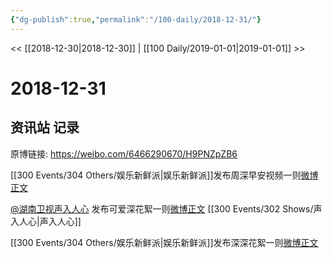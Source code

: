 ```yaml
---
{"dg-publish":true,"permalink":"/100-daily/2018-12-31/"}
---
```



<< [[2018-12-30\|2018-12-30]] | [[100 Daily/2019-01-01\|2019-01-01]] >>

# 2018-12-31

## 资讯站 记录

原博链接: https://weibo.com/6466290670/H9PNZpZB6

[[300 Events/304 Others/娱乐新鲜派\|娱乐新鲜派]]发布周深早安视频一则[微博正文](https://weibo.com/detail/4323247203762438)

[@湖南卫视声入人心](https://weibo.com/n/%E6%B9%96%E5%8D%97%E5%8D%AB%E8%A7%86%E5%A3%B0%E5%85%A5%E4%BA%BA%E5%BF%83) 发布可爱深花絮一则[微博正文](https://weibo.com/detail/4323289713702881) [[300 Events/302 Shows/声入人心\|声入人心]]

[[300 Events/304 Others/娱乐新鲜派\|娱乐新鲜派]]发布深深花絮一则[微博正文](https://weibo.com/detail/4323432642924657)

